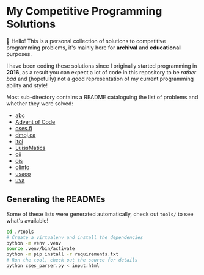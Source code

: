 # My Competitive Programming Solutions

👋 Hello!
This is a personal collection of solutions to competitive programming problems, it's mainly here for **archival** and **educational** purposes.

I have been coding these solutions since I originally started programming in **2016**, as a result you can expect a lot of code in this repository to be _rather bad_ and (hopefully) not a good representation of my current programming ability and style!

Most sub-directory contains a README cataloguing the list of problems and whether they were solved:

- [abc](./abc/README.md)
- [Advent of Code](./advent_of_code/README.md)
- [cses.fi](./cses/README.md)
- [dmoj.ca](./dmoj/README.md)
- [itoi](./itoi/README.md)
- [LuissMatics](./luissmatics/README.md)
- [oii](./oii/README.md)
- [ois](./ois/README.md)
- [olinfo](./olinfo/README.md)
- [usaco](./usaco/README.md)
- [uva](./uva/README.md)

## Generating the READMEs

Some of these lists were generated automatically, check out `tools/` to see what's available!

```bash
cd ./tools
# Create a virtualenv and install the dependencies
python -m venv .venv
source .venv/bin/activate
python -m pip install -r requirements.txt
# Run the tool, check out the source for details
python cses_parser.py < input.html
```
